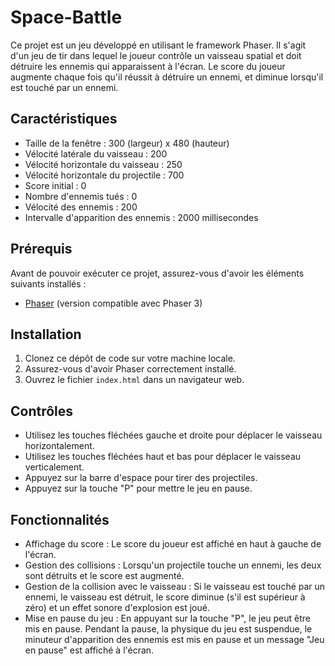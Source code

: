# Space-Battle

Ce projet est un jeu développé en utilisant le framework Phaser. Il s'agit d'un jeu de tir dans lequel le joueur contrôle un vaisseau spatial et doit détruire les ennemis qui apparaissent à l'écran. Le score du joueur augmente chaque fois qu'il réussit à détruire un ennemi, et diminue lorsqu'il est touché par un ennemi.

## Caractéristiques

- Taille de la fenêtre : 300 (largeur) x 480 (hauteur)
- Vélocité latérale du vaisseau : 200
- Vélocité horizontale du vaisseau : 250
- Vélocité horizontale du projectile : 700
- Score initial : 0
- Nombre d'ennemis tués : 0
- Vélocité des ennemis : 200
- Intervalle d'apparition des ennemis : 2000 millisecondes

## Prérequis

Avant de pouvoir exécuter ce projet, assurez-vous d'avoir les éléments suivants installés :

- [Phaser](https://phaser.io/) (version compatible avec Phaser 3)

## Installation

1. Clonez ce dépôt de code sur votre machine locale.
2. Assurez-vous d'avoir Phaser correctement installé.
3. Ouvrez le fichier `index.html` dans un navigateur web.

## Contrôles

- Utilisez les touches fléchées gauche et droite pour déplacer le vaisseau horizontalement.
- Utilisez les touches fléchées haut et bas pour déplacer le vaisseau verticalement.
- Appuyez sur la barre d'espace pour tirer des projectiles.
- Appuyez sur la touche "P" pour mettre le jeu en pause.

## Fonctionnalités

- Affichage du score : Le score du joueur est affiché en haut à gauche de l'écran.
- Gestion des collisions : Lorsqu'un projectile touche un ennemi, les deux sont détruits et le score est augmenté.
- Gestion de la collision avec le vaisseau : Si le vaisseau est touché par un ennemi, le vaisseau est détruit, le score diminue (s'il est supérieur à zéro) et un effet sonore d'explosion est joué.
- Mise en pause du jeu : En appuyant sur la touche "P", le jeu peut être mis en pause. Pendant la pause, la physique du jeu est suspendue, le minuteur d'apparition des ennemis est mis en pause et un message "Jeu en pause" est affiché à l'écran.
